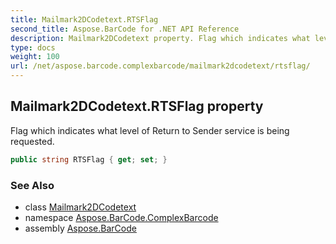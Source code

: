 ```yaml
---
title: Mailmark2DCodetext.RTSFlag
second_title: Aspose.BarCode for .NET API Reference
description: Mailmark2DCodetext property. Flag which indicates what level of Return to Sender service is being requested
type: docs
weight: 100
url: /net/aspose.barcode.complexbarcode/mailmark2dcodetext/rtsflag/
---
```

## Mailmark2DCodetext.RTSFlag property

Flag which indicates what level of Return to Sender service is being requested.

```csharp
public string RTSFlag { get; set; }
```

### See Also

* class [Mailmark2DCodetext](../)
* namespace [Aspose.BarCode.ComplexBarcode](../../../aspose.barcode.complexbarcode/)
* assembly [Aspose.BarCode](../../../)


